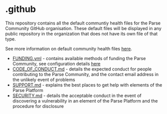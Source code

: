 # .github
This repository contains all the default communtiy health files for the Parse Community GitHub organisation. These default files will be displayed in any public repository in the organization that does not have its own file of that type.

See more information on default community health files [here](https://help.github.com/en/articles/creating-a-default-community-health-file-for-your-organization).

- [FUNDING.yml](FUNDING.yml) - contains available methods of funding the Parse Community, see configuration details [here](https://help.github.com/en/articles/displaying-a-sponsor-button-in-your-repository)
- [CODE_OF_CONDUCT.md](CODE_OF_CONDUCT) - details the expected conduct for people contributing to the Parse Community, and the contact email address in the unlikely event of problems
- [SUPPORT.md](SUPPORT.md) - explains the best places to get help with elements of the Parse Platform
- [SECURITY.md](SECURITY.md) - details the acceptable conduct in the event of discovering a vulnerability in an element of the Parse Platform and the procedure for disclosure
